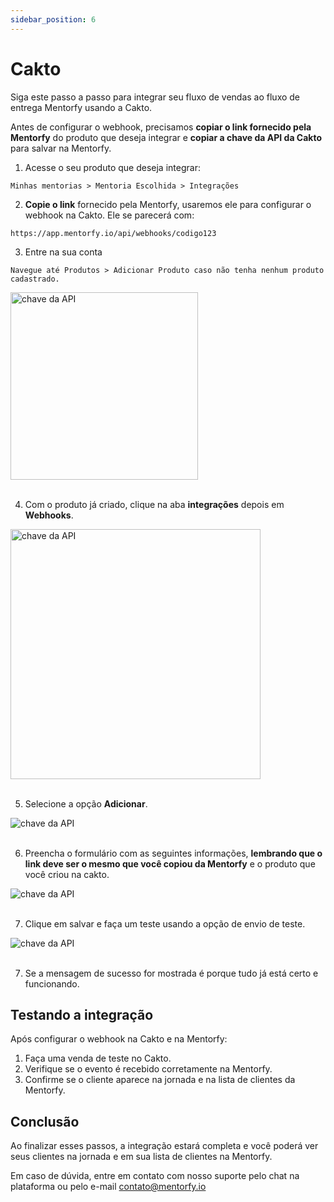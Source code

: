 ```yaml
---
sidebar_position: 6
---
```


# Cakto

Siga este passo a passo para integrar seu fluxo de vendas ao fluxo de entrega Mentorfy usando a Cakto.

Antes de configurar o webhook, precisamos **copiar o link fornecido pela Mentorfy** do produto que deseja integrar e **copiar a chave da API da Cakto** para salvar na Mentorfy.

1. Acesse o seu produto que deseja integrar:
```
Minhas mentorias > Mentoria Escolhida > Integrações
```

2. **Copie o link** fornecido pela Mentorfy, usaremos ele para configurar o webhook na Cakto. Ele se parecerá com:
```
https://app.mentorfy.io/api/webhooks/codigo123
```

3. Entre na sua conta
```
Navegue até Produtos > Adicionar Produto caso não tenha nenhum produto cadastrado.
```
<img src="/docs/img/cakto_adicionar_produto.png" height="300" alt="chave da API"  /> 
<br/>
<br/>

4. Com o produto já criado, clique na aba **integrações** depois em **Webhooks**.

<img src="/docs/img/cakto_webhook.png" height="400" alt="chave da API" /> 
<br/>
<br/>

5. Selecione a opção **Adicionar**.

<img src="/docs/img/cakto_webhook_novo.png" alt="chave da API" /> 
<br/>
<br/>

6. Preencha o formulário com as seguintes informações, **lembrando que o link deve ser o mesmo que você copiou da Mentorfy** e o produto que você criou na cakto.

<img src="/docs/img/cakto-webhook-form.png" alt="chave da API" /> 
<br/>
<br/>

7. Clique em salvar e faça um teste usando a opção de envio de teste.

<img src="/docs/img/cakto-webhook-test.png" alt="chave da API" /> 
<br/>
<br/>

7. Se a mensagem de sucesso for mostrada é porque tudo já está certo e funcionando.

## Testando a integração

Após configurar o webhook na Cakto e na Mentorfy:

1. Faça uma venda de teste no Cakto.
2. Verifique se o evento é recebido corretamente na Mentorfy.
3. Confirme se o cliente aparece na jornada e na lista de clientes da Mentorfy.

## Conclusão

Ao finalizar esses passos, a integração estará completa e você poderá ver seus clientes na jornada e em sua lista de clientes na Mentorfy.

Em caso de dúvida, entre em contato com nosso suporte pelo chat na plataforma ou pelo e-mail contato@mentorfy.io